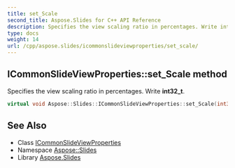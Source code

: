 ```yaml
---
title: set_Scale
second_title: Aspose.Slides for C++ API Reference
description: Specifies the view scaling ratio in percentages. Write int32_t.
type: docs
weight: 14
url: /cpp/aspose.slides/icommonslideviewproperties/set_scale/
---
```

## ICommonSlideViewProperties::set_Scale method


Specifies the view scaling ratio in percentages. Write **int32_t**.

```cpp
virtual void Aspose::Slides::ICommonSlideViewProperties::set_Scale(int32_t value)=0
```


## See Also

* Class [ICommonSlideViewProperties](../)
* Namespace [Aspose::Slides](../../)
* Library [Aspose.Slides](../../../)
